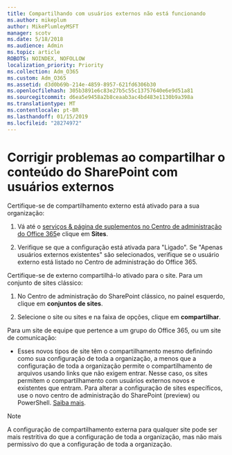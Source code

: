 ```yaml
---
title: Compartilhando com usuários externos não está funcionando
ms.author: mikeplum
author: MikePlumleyMSFT
manager: scotv
ms.date: 5/18/2018
ms.audience: Admin
ms.topic: article
ROBOTS: NOINDEX, NOFOLLOW
localization_priority: Priority
ms.collection: Adm_O365
ms.custom: Adm_O365
ms.assetid: d3d0b69b-214e-4859-8957-621fd6306b30
ms.openlocfilehash: 305b3891e6c83e27b5c55c13757640e6e9d51a81
ms.sourcegitcommit: d6ea5e9458a2b8ceaab3ac4bd483e1130b9a398a
ms.translationtype: MT
ms.contentlocale: pt-BR
ms.lasthandoff: 01/15/2019
ms.locfileid: "28274972"
---
```

# <a name="fix-problems-sharing-sharepoint-content-with-external-users"></a>Corrigir problemas ao compartilhar o conteúdo do SharePoint com usuários externos

Certifique-se de compartilhamento externo está ativado para a sua organização:
  
1. Vá até o [serviços &amp; página de suplementos no Centro de administração do Office 365](https://portal.office.com/adminportal/home#/Settings/ServicesAndAddIns)e clique em **Sites**.
    
2. Verifique se que a configuração está ativada para "Ligado". Se "Apenas usuários externos existentes" são selecionados, verifique se o usuário externo está listado no Centro de administração do Office 365.
    
Certifique-se de externo compartilhá-lo ativado para o site. Para um conjunto de sites clássico:
  
1. No Centro de administração do SharePoint clássico, no painel esquerdo, clique em **conjuntos de sites**.
    
2. Selecione o site ou sites e na faixa de opções, clique em **compartilhar**.
    
Para um site de equipe que pertence a um grupo do Office 365, ou um site de comunicação:
  
- Esses novos tipos de site têm o compartilhamento mesmo definindo como sua configuração de toda a organização, a menos que a configuração de toda a organização permite o compartilhamento de arquivos usando links que não exigem entrar. Nesse caso, os sites permitem o compartilhamento com usuários externos novos e existentes que entram. Para alterar a configuração de sites específicos, use o novo centro de administração do SharePoint (preview) ou PowerShell. [Saiba mais](https://go.microsoft.com/fwlink/?linkid=871863).
    
> [!NOTE]
> A configuração de compartilhamento externa para qualquer site pode ser mais restritiva do que a configuração de toda a organização, mas não mais permissivo do que a configuração de toda a organização. 
  

